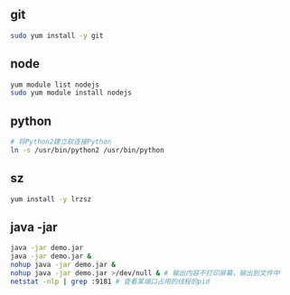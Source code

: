 

## git
```sh
sudo yum install -y git
```

## node
```sh
yum module list nodejs
sudo yum module install nodejs
```

## python
```sh
# 将Python2建立软连接Python
ln -s /usr/bin/python2 /usr/bin/python
```

## sz
```sh
yum install -y lrzsz
```

## java -jar
```sh
java -jar demo.jar
java -jar demo.jar &
nohup java -jar demo.jar &
nohup java -jar demo.jar >/dev/null & # 输出内容不打印屏幕，输出到文件中
netstat -nlp | grep :9181 # 查看某端口占用的线程的pid
```



